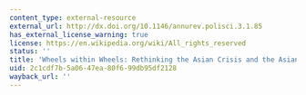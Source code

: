 ```yaml
---
content_type: external-resource
external_url: http://dx.doi.org/10.1146/annurev.polisci.3.1.85
has_external_license_warning: true
license: https://en.wikipedia.org/wiki/All_rights_reserved
status: ''
title: 'Wheels within Wheels: Rethinking the Asian Crisis and the Asian Model'
uid: 2c1cdf7b-5a06-47ea-80f6-99db95df2128
wayback_url: ''
---
```

